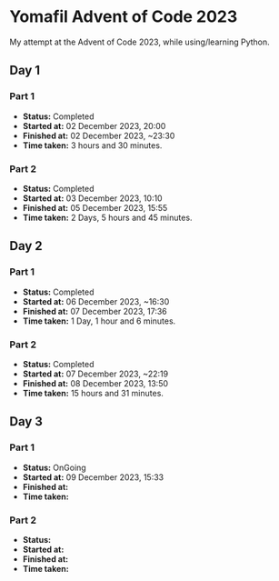 # Yomafil Advent of Code 2023

My attempt at the Advent of Code 2023, while using/learning Python.

## Day 1

### Part 1
- **Status:** Completed
- **Started at:** 02 December 2023, 20:00
- **Finished at:** 02 December 2023, ~23:30
- **Time taken:** 3 hours and 30 minutes.

### Part 2
- **Status:** Completed
- **Started at:** 03 December 2023, 10:10 
- **Finished at:** 05 December 2023, 15:55
- **Time taken:** 2 Days, 5 hours and 45 minutes. 



## Day 2

### Part 1
- **Status:** Completed
- **Started at:** 06 December 2023, ~16:30
- **Finished at:** 07 December 2023, 17:36
- **Time taken:** 1 Day, 1 hour and 6 minutes.

### Part 2
- **Status:** Completed
- **Started at:** 07 December 2023, ~22:19
- **Finished at:** 08 December 2023, 13:50
- **Time taken:** 15 hours and 31 minutes.

## Day 3

### Part 1
- **Status:** OnGoing
- **Started at:** 09 December 2023, 15:33
- **Finished at:** 
- **Time taken:** 

### Part 2
- **Status:** 
- **Started at:** 
- **Finished at:** 
- **Time taken:** 